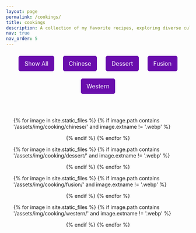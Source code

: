 ```yaml
---
layout: page
permalink: /cookings/
title: cookings
description: A collection of my favorite recipes, exploring diverse culinary traditions from around the world, including Chinese, Western, fusion, and desserts.
nav: true
nav_order: 5
---
```


<style>
  /* Category Selection Styling */
  #category-selection {
    text-align: center;
    margin-bottom: 20px;
  }

  .filter-btn {
    padding: 10px 15px;
    margin: 10px;
    font-size: 1rem;
    font-family: var(--font-sans-serif); /* Match al-folio font */
    background-color: #6a0dad; /* Set to a purple color */
    color: white; /* Keep text color white */
    border: 1px solid #6a0dad; /* Border to match the button background */
    border-radius: 5px;
    cursor: pointer;
    transition: background-color 0.3s;
  }

  .filter-btn:hover {
    background-color: #5e0bb0; /* Slightly darker purple on hover */
    color: white; /* Keep the text white on hover */
  }

  /* Image Gallery Styling */
  .gallery {
    display: flex;
    flex-wrap: wrap;
    justify-content: space-evenly;
    padding: 20px;
  }

  .filter {
    display: none; /* Hide all images by default */
    margin: 20px;
    text-align: center;
  }

  .filter img {
    width: 280px;
    height: auto;
    border-radius: 10px;
    box-shadow: 0 4px 8px rgba(0, 0, 0, 0.1);
    transition: transform 0.2s ease-in-out, box-shadow 0.2s ease-in-out;
  }

  .filter img:hover {
    transform: scale(1.05); /* Slight zoom effect */
    box-shadow: 0 8px 16px rgba(0, 0, 0, 0.2); /* Stronger shadow */
  }
</style>


<!-- Selection Bar -->
<div id="category-selection">
  <button class="filter-btn" onclick="filterSelection('all')">Show All</button>
  <button class="filter-btn" onclick="filterSelection('chinese')">Chinese</button>
  <button class="filter-btn" onclick="filterSelection('dessert')">Dessert</button>
  <button class="filter-btn" onclick="filterSelection('fusion')">Fusion</button>
  <button class="filter-btn" onclick="filterSelection('western')">Western</button>
</div>

<!-- Image Gallery -->
<div class="gallery">

  <!-- Loop for Chinese Category -->
{% for image in site.static_files %}
  {% if image.path contains '/assets/img/cooking/chinese/' and image.extname != '.webp' %}
  <div class="filter chinese">
    <img src="{{ image.path }}" alt="Chinese Dish" width="300px">
  </div>
  {% endif %}
{% endfor %}

<!-- Loop for Dessert Category -->
{% for image in site.static_files %}
  {% if image.path contains '/assets/img/cooking/dessert/' and image.extname != '.webp' %}
  <div class="filter dessert">
    <img src="{{ image.path }}" alt="Dessert" width="300px">
  </div>
  {% endif %}
{% endfor %}

<!-- Loop for Fusion Category -->
{% for image in site.static_files %}
  {% if image.path contains '/assets/img/cooking/fusion/' and image.extname != '.webp' %}
  <div class="filter fusion">
    <img src="{{ image.path }}" alt="Fusion Dish" width="300px">
  </div>
  {% endif %}
{% endfor %}

<!-- Loop for Western Category -->
{% for image in site.static_files %}
  {% if image.path contains '/assets/img/cooking/western/' and image.extname != '.webp' %}
  <div class="filter western">
    <img src="{{ image.path }}" alt="Western Dish" width="300px">
  </div>
  {% endif %}
{% endfor %}


</div>

<script>
  function filterSelection(category) {
    var items = document.getElementsByClassName("filter");
    
    if (category == "all") category = "";
    
    for (var i = 0; i < items.length; i++) {
      items[i].style.display = "none"; // Hide all items by default
      if (items[i].className.indexOf(category) > -1) {
        items[i].style.display = "block"; // Show matching items
      }
    }
  }

  // Show all items by default on page load
  filterSelection('all');
</script>